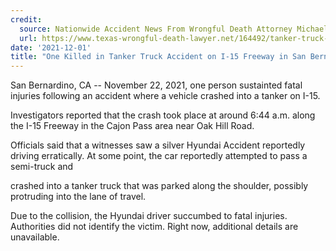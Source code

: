```yaml
---
credit:
  source: Nationwide Accident News From Wrongful Death Attorney Michael Grossman
  url: https://www.texas-wrongful-death-lawyer.net/164492/tanker-truck-accident-cajon-pass-san-bernardino-ca-i-15.htm
date: '2021-12-01'
title: "One Killed in Tanker Truck Accident on I-15 Freeway in San Bernardino, CA"
---
```

San Bernardino, CA -- November 22, 2021, one person sustainted fatal injuries following an accident where a vehicle crashed into a tanker on I-15.

Investigators reported that the crash took place at around 6:44 a.m. along the I-15 Freeway in the Cajon Pass area near Oak Hill Road.

Officials said that a witnesses saw a silver Hyundai Accident reportedly driving erratically. At some point, the car reportedly attempted to pass a semi-truck and 

crashed into a tanker truck that was parked along the shoulder, possibly protruding into the lane of travel.

Due to the collision, the Hyundai driver succumbed to fatal injuries. Authorities did not identify the victim. Right now, additional details are unavailable.

